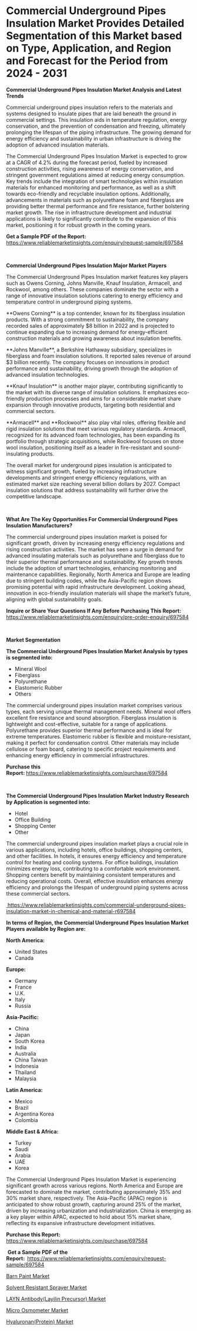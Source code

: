 <p><h1>Commercial Underground Pipes Insulation Market Provides Detailed Segmentation of this Market based on Type, Application, and Region and Forecast for the Period from 2024 - 2031</h1></p><p><strong>Commercial Underground Pipes Insulation Market Analysis and Latest Trends</strong></p>
<p><p>Commercial underground pipes insulation refers to the materials and systems designed to insulate pipes that are laid beneath the ground in commercial settings. This insulation aids in temperature regulation, energy conservation, and the prevention of condensation and freezing, ultimately prolonging the lifespan of the piping infrastructure. The growing demand for energy efficiency and sustainability in urban infrastructure is driving the adoption of advanced insulation materials.</p><p>The Commercial Underground Pipes Insulation Market is expected to grow at a CAGR of 4.2% during the forecast period, fueled by increased construction activities, rising awareness of energy conservation, and stringent government regulations aimed at reducing energy consumption. Key trends include the integration of smart technologies within insulation materials for enhanced monitoring and performance, as well as a shift towards eco-friendly and recyclable insulation options. Additionally, advancements in materials such as polyurethane foam and fiberglass are providing better thermal performance and fire resistance, further bolstering market growth. The rise in infrastructure development and industrial applications is likely to significantly contribute to the expansion of this market, positioning it for robust growth in the coming years.</p></p>
<p><strong>Get a Sample PDF of the Report:&nbsp;</strong> <a href="https://www.reliablemarketinsights.com/enquiry/request-sample/697584?utm_campaign=1197&utm_medium=2&utm_source=Github&utm_content=ia&utm_term=29092024&utm_id=commercial-underground-pipes-insulation">https://www.reliablemarketinsights.com/enquiry/request-sample/697584</a></p>
<p>&nbsp;</p>
<p><strong>Commercial Underground Pipes Insulation Major Market Players</strong></p>
<p><p>The Commercial Underground Pipes Insulation market features key players such as Owens Corning, Johns Manville, Knauf Insulation, Armacell, and Rockwool, among others. These companies dominate the sector with a range of innovative insulation solutions catering to energy efficiency and temperature control in underground piping systems.</p><p>**Owens Corning** is a top contender, known for its fiberglass insulation products. With a strong commitment to sustainability, the company recorded sales of approximately $8 billion in 2022 and is projected to continue expanding due to increasing demand for energy-efficient construction materials and growing awareness about insulation benefits.</p><p>**Johns Manville**, a Berkshire Hathaway subsidiary, specializes in fiberglass and foam insulation solutions. It reported sales revenue of around $3 billion recently. The company focuses on innovations in product performance and sustainability, driving growth through the adoption of advanced insulation technologies.</p><p>**Knauf Insulation** is another major player, contributing significantly to the market with its diverse range of insulation solutions. It emphasizes eco-friendly production processes and aims for a considerable market share expansion through innovative products, targeting both residential and commercial sectors.</p><p>**Armacell** and **Rockwool** also play vital roles, offering flexible and rigid insulation solutions that meet various regulatory standards. Armacell, recognized for its advanced foam technologies, has been expanding its portfolio through strategic acquisitions, while Rockwool focuses on stone wool insulation, positioning itself as a leader in fire-resistant and sound-insulating products.</p><p>The overall market for underground pipes insulation is anticipated to witness significant growth, fueled by increasing infrastructure developments and stringent energy efficiency regulations, with an estimated market size reaching several billion dollars by 2027. Compact insulation solutions that address sustainability will further drive the competitive landscape.</p></p>
<p>&nbsp;</p>
<p><strong>What Are The Key Opportunities For Commercial Underground Pipes Insulation Manufacturers?</strong></p>
<p><p>The commercial underground pipes insulation market is poised for significant growth, driven by increasing energy efficiency regulations and rising construction activities. The market has seen a surge in demand for advanced insulating materials such as polyurethane and fiberglass due to their superior thermal performance and sustainability. Key growth trends include the adoption of smart technologies, enhancing monitoring and maintenance capabilities. Regionally, North America and Europe are leading due to stringent building codes, while the Asia-Pacific region shows promising potential with rapid infrastructure development. Looking ahead, innovation in eco-friendly insulation materials will shape the market’s future, aligning with global sustainability goals.</p></p>
<p><strong>Inquire or Share Your Questions If Any Before Purchasing This Report:</strong> <a href="https://www.reliablemarketinsights.com/enquiry/pre-order-enquiry/697584?utm_campaign=1197&utm_medium=2&utm_source=Github&utm_content=ia&utm_term=29092024&utm_id=commercial-underground-pipes-insulation">https://www.reliablemarketinsights.com/enquiry/pre-order-enquiry/697584</a></p>
<p>&nbsp;</p>
<p><strong>Market Segmentation</strong></p>
<p><strong>The Commercial Underground Pipes Insulation Market Analysis by types is segmented into:</strong></p>
<p><ul><li>Mineral Wool</li><li>Fiberglass</li><li>Polyurethane</li><li>Elastomeric Rubber</li><li>Others</li></ul></p>
<p><p>The commercial underground pipes insulation market comprises various types, each serving unique thermal management needs. Mineral wool offers excellent fire resistance and sound absorption. Fiberglass insulation is lightweight and cost-effective, suitable for a range of applications. Polyurethane provides superior thermal performance and is ideal for extreme temperatures. Elastomeric rubber is flexible and moisture-resistant, making it perfect for condensation control. Other materials may include cellulose or foam board, catering to specific project requirements and enhancing energy efficiency in commercial infrastructures.</p></p>
<p><strong>Purchase this Report:&nbsp;</strong><a href="https://www.reliablemarketinsights.com/purchase/697584?utm_campaign=1197&utm_medium=2&utm_source=Github&utm_content=ia&utm_term=29092024&utm_id=commercial-underground-pipes-insulation">https://www.reliablemarketinsights.com/purchase/697584</a></p>
<p>&nbsp;</p>
<p><strong>The Commercial Underground Pipes Insulation Market Industry Research by Application is segmented into:</strong></p>
<p><ul><li>Hotel</li><li>Office Building</li><li>Shopping Center</li><li>Other</li></ul></p>
<p><p>The commercial underground pipes insulation market plays a crucial role in various applications, including hotels, office buildings, shopping centers, and other facilities. In hotels, it ensures energy efficiency and temperature control for heating and cooling systems. For office buildings, insulation minimizes energy loss, contributing to a comfortable work environment. Shopping centers benefit by maintaining consistent temperatures and reducing operational costs. Overall, effective insulation enhances energy efficiency and prolongs the lifespan of underground piping systems across these commercial sectors.</p></p>
<p><a href="https://www.reliablemarketinsights.com/commercial-underground-pipes-insulation-market-in-chemical-and-material-r697584?utm_campaign=1197&utm_medium=2&utm_source=Github&utm_content=ia&utm_term=29092024&utm_id=commercial-underground-pipes-insulation">&nbsp;https://www.reliablemarketinsights.com/commercial-underground-pipes-insulation-market-in-chemical-and-material-r697584</a></p>
<p><strong>In terms of Region, the Commercial Underground Pipes Insulation Market Players available by Region are:</strong></p>
<p>
    <p> <strong> North America: </strong>
        <ul>
            <li>United States</li>
            <li>Canada</li>
        </ul>
        </p> 
    <p> <strong> Europe: </strong>
        <ul>
            <li>Germany</li>
            <li>France</li>
            <li>U.K.</li>
            <li>Italy</li>
            <li>Russia</li>
        </ul>
        </p> 
    <p> <strong> Asia-Pacific: </strong>
        <ul>
            <li>China</li>
            <li>Japan</li>
            <li>South Korea</li>
            <li>India</li>
            <li>Australia</li>
            <li>China Taiwan</li>
            <li>Indonesia</li>
            <li>Thailand</li>
            <li>Malaysia</li>
        </ul>
        </p> 
    <p> <strong> Latin America: </strong>
        <ul>
            <li>Mexico</li>
            <li>Brazil</li>
            <li>Argentina Korea</li>
            <li>Colombia</li>
        </ul>
        </p> 
    <p> <strong> Middle East & Africa: </strong>
        <ul>
            <li>Turkey</li>
            <li>Saudi</li>
            <li>Arabia</li>
            <li>UAE</li>
            <li>Korea</li>
        </ul>
    </p>
    </p>
<p><p>The Commercial Underground Pipes Insulation Market is experiencing significant growth across various regions. North America and Europe are forecasted to dominate the market, contributing approximately 35% and 30% market share, respectively. The Asia-Pacific (APAC) region is anticipated to show robust growth, capturing around 25% of the market, driven by increasing urbanization and industrialization. China is emerging as a key player within APAC, expected to hold about 15% market share, reflecting its expansive infrastructure development initiatives.</p></p>
<p><strong>Purchase this Report: </strong><a href="https://www.reliablemarketinsights.com/purchase/697584?utm_campaign=1197&utm_medium=2&utm_source=Github&utm_content=ia&utm_term=29092024&utm_id=commercial-underground-pipes-insulation">https://www.reliablemarketinsights.com/purchase/697584</a></p>
<p>&nbsp;<strong>Get a Sample PDF of the Report:&nbsp;&nbsp;</strong><a href="https://www.reliablemarketinsights.com/enquiry/request-sample/697584?utm_campaign=1197&utm_medium=2&utm_source=Github&utm_content=ia&utm_term=29092024&utm_id=commercial-underground-pipes-insulation">https://www.reliablemarketinsights.com/enquiry/request-sample/697584</a></p>
<p><strong></strong></p>
<p><p><a href="https://www.linkedin.com/pulse/booming-barn-paint-market-sector-analysis-growth-projections-nczdc?utm_campaign=1197&utm_medium=2&utm_source=Github&utm_content=ia&utm_term=29092024&utm_id=commercial-underground-pipes-insulation">Barn Paint Market</a></p><p><a href="https://www.linkedin.com/pulse/global-solvent-resistant-sprayer-market-analysis-key-trends-f5rue?utm_campaign=1197&utm_medium=2&utm_source=Github&utm_content=ia&utm_term=29092024&utm_id=commercial-underground-pipes-insulation">Solvent Resistant Sprayer Market</a></p><p><a href="https://issuu.com/reportprime-2/docs/layn-antibodylayilin-precursor-mark_6e323f4062b461?utm_campaign=1197&utm_medium=2&utm_source=Github&utm_content=ia&utm_term=29092024&utm_id=commercial-underground-pipes-insulation">LAYN Antibody(Layilin Precursor) Market</a></p><p><a href="https://www.linkedin.com/pulse/micro-osmometer-market-trends-analysis-opportunities-challenges-chzie?utm_campaign=1197&utm_medium=2&utm_source=Github&utm_content=ia&utm_term=29092024&utm_id=commercial-underground-pipes-insulation">Micro Osmometer Market</a></p><p><a href="https://issuu.com/reportprime-2/docs/hyaluronanprotein-market-size-2030._edbe530ac046b9?utm_campaign=1197&utm_medium=2&utm_source=Github&utm_content=ia&utm_term=29092024&utm_id=commercial-underground-pipes-insulation">Hyaluronan(Protein) Market</a></p></p>